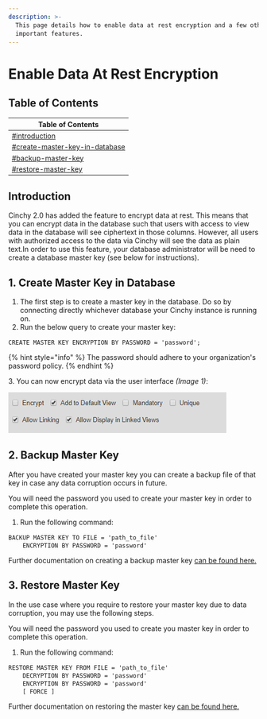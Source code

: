 ```yaml
---
description: >-
  This page details how to enable data at rest encryption and a few other
  important features.
---
```


# Enable Data At Rest Encryption

## Table of Contents

| Table of Contents                                                                                           |
| ----------------------------------------------------------------------------------------------------------- |
| [#introduction](enable-data-at-rest-encryption.md#introduction "mention")                                   |
| [#create-master-key-in-database](enable-data-at-rest-encryption.md#create-master-key-in-database "mention") |
| [#backup-master-key](enable-data-at-rest-encryption.md#backup-master-key "mention")                         |
| [#restore-master-key](enable-data-at-rest-encryption.md#restore-master-key "mention")                       |

## Introduction

Cinchy 2.0 has added the feature to encrypt data at rest. This means that you can encrypt data in the database such that users with access to view data in the database will see ciphertext in those columns. However, all users with authorized access to the data via Cinchy will see the data as plain text.In order to use this feature, your database administrator will be need to create a database master key (see below for instructions).

## 1. Create Master Key in Database <a href="#create-master-key-in-database" id="create-master-key-in-database"></a>

1. The first step is to create a master key in the database. Do so by connecting directly whichever database your Cinchy instance is running on.
2. Run the below query to create your master key:

```
CREATE MASTER KEY ENCRYPTION BY PASSWORD = 'password';
```

{% hint style="info" %}
The password should adhere to your organization's password policy.
{% endhint %}

3\. You can now encrypt data via the user interface _(Image 1)_:

![Image 1:  The Encryption option is now available for column types supported via UI.](<../../.gitbook/assets/image (187).png>)

## 2. Backup Master Key <a href="#backup-master-key" id="backup-master-key"></a>

After you have created your master key you can create a backup file of that key in case any data corruption occurs in future.&#x20;

You will need the password you used to create your master key in order to complete this operation.

1. Run the following command:

```
BACKUP MASTER KEY TO FILE = 'path_to_file'   
    ENCRYPTION BY PASSWORD = 'password' 
```

Further documentation on creating a backup master key [can be found here.](https://docs.microsoft.com/en-us/sql/t-sql/statements/backup-master-key-transact-sql?view=sql-server-2017)

## 3. Restore Master Key <a href="#restore-master-key" id="restore-master-key"></a>

In the use case where you require to restore your master key due to data corruption, you may use the following steps.

You will need the password you used to create you master key in order to complete this operation.

1. Run the following command:

```
RESTORE MASTER KEY FROM FILE = 'path_to_file'   
    DECRYPTION BY PASSWORD = 'password'  
    ENCRYPTION BY PASSWORD = 'password'  
    [ FORCE ] 
```

Further documentation on restoring the master key [can be found here.](https://docs.microsoft.com/en-us/sql/t-sql/statements/restore-master-key-transact-sql?view=sql-server-2017)
